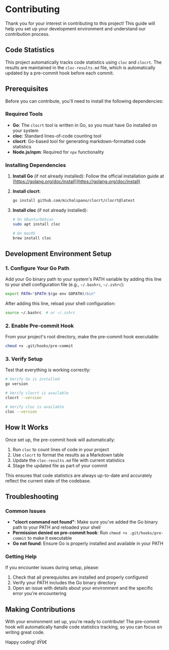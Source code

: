 # Contributing

Thank you for your interest in contributing to this project! This guide will help you set up your development environment and understand our contribution process.

## Code Statistics

This project automatically tracks code statistics using `cloc` and `clocrt`. The results are maintained in the `cloc-results.md` file, which is automatically updated by a pre-commit hook before each commit.

## Prerequisites

Before you can contribute, you'll need to install the following dependencies:

### Required Tools

- **Go**: The `clocrt` tool is written in Go, so you must have Go installed on your system
- **cloc**: Standard lines-of-code counting tool
- **clocrt**: Go-based tool for generating markdown-formatted code statistics
- **Node.js/npm**: Required for `npx` functionality

### Installing Dependencies

1. **Install Go** (if not already installed):
   Follow the official installation guide at [https://golang.org/doc/install](https://golang.org/doc/install)

2. **Install clocrt**:
   ```bash
   go install github.com/michalspano/clocrt/clocrt@latest
   ```

3. **Install cloc** (if not already installed):
   ```bash
   # On Ubuntu/Debian
   sudo apt install cloc
   
   # On macOS
   brew install cloc
   ```

## Development Environment Setup

### 1. Configure Your Go Path

Add your Go binary path to your system's PATH variable by adding this line to your shell configuration file (e.g., `~/.bashrc`, `~/.zshrc`):

```bash
export PATH="$PATH:$(go env GOPATH)/bin"
```

After adding this line, reload your shell configuration:
```bash
source ~/.bashrc  # or ~/.zshrc
```

### 2. Enable Pre-commit Hook

From your project's root directory, make the pre-commit hook executable:

```bash
chmod +x .git/hooks/pre-commit
```

### 3. Verify Setup

Test that everything is working correctly:

```bash
# Verify Go is installed
go version

# Verify clocrt is available
clocrt --version

# Verify cloc is available
cloc --version
```

## How It Works

Once set up, the pre-commit hook will automatically:

1. Run `cloc` to count lines of code in your project
2. Use `clocrt` to format the results as a Markdown table
3. Update the `cloc-results.md` file with current statistics
4. Stage the updated file as part of your commit

This ensures that code statistics are always up-to-date and accurately reflect the current state of the codebase.

## Troubleshooting

### Common Issues

- **"clocrt command not found"**: Make sure you've added the Go binary path to your PATH and reloaded your shell
- **Permission denied on pre-commit hook**: Run `chmod +x .git/hooks/pre-commit` to make it executable
- **Go not found**: Ensure Go is properly installed and available in your PATH

### Getting Help

If you encounter issues during setup, please:

1. Check that all prerequisites are installed and properly configured
2. Verify your PATH includes the Go binary directory
3. Open an issue with details about your environment and the specific error you're encountering

## Making Contributions

With your environment set up, you're ready to contribute! The pre-commit hook will automatically handle code statistics tracking, so you can focus on writing great code.

Happy coding! ðŸš€